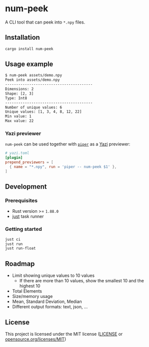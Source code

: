 # num-peek

A CLI tool that can peek into `*.npy` files.

## Installation

```bash
cargo install num-peek
```

## Usage example

```bash
$ num-peek assets/demo.npy
Peek into assets/demo.npy
----------------------------------------
Dimensions: 2
Shape: [2, 3]
Type: Int8
----------------------------------------
Number of unique values: 6
Unique values: [1, 3, 4, 8, 12, 22]
Min value: 1
Max value: 22
```

### Yazi previewer

`num-peek` can be used together with [`piper`](https://github.com/yazi-rs/plugins/tree/main/piper.yazi) as a [Yazi](https://yazi-rs.github.io/) previewer:

```toml
# yazi.toml
[plugin]
prepend_previewers = [
  { name = "*.npy", run = 'piper -- num-peek $1' },
]
```

## Development

### Prerequisites

- Rust version >= `1.88.0`
- [just](https://github.com/casey/just) task runner

### Getting started

```bash
just ci
just run
just run-float
```

## Roadmap

- Limit showing unique values to 10 values
  - If there are more than 10 values, show the smallest 10 and the highest 10
- Total Elements
- Size/memory usage
- Mean, Standard Deviation, Median
- Different output formats: text, json, ...

## License

This project is licensed under the MIT license ([LICENSE](LICENSE) or [opensource.org/licenses/MIT](https://opensource.org/licenses/MIT))
